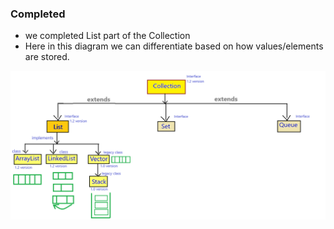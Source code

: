 ### Completed
- we completed List part of the Collection
- Here in this diagram we can differentiate based on how values/elements are stored.

![WhatWeCompletedList.png](_7/images/WhatWeCompletedList.png)